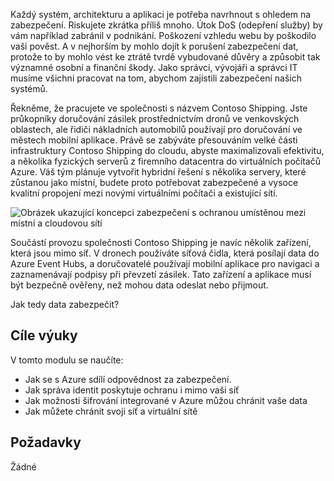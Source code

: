 Každý systém, architekturu a aplikaci je potřeba navrhnout s ohledem na zabezpečení. Riskujete zkrátka příliš mnoho. Útok DoS (odepření služby) by vám například zabránil v podnikání. Poškození vzhledu webu by poškodilo vaši pověst. A v nejhorším by mohlo dojít k porušení zabezpečení dat, protože to by mohlo vést ke ztrátě tvrdě vybudované důvěry a způsobit tak významné osobní a finanční škody. Jako správci, vývojáři a správci IT musíme všichni pracovat na tom, abychom zajistili zabezpečení našich systémů.

Řekněme, že pracujete ve společnosti s názvem Contoso Shipping. Jste průkopníky doručování zásilek prostřednictvím dronů ve venkovských oblastech, ale řidiči nákladních automobilů používají pro doručování ve městech mobilní aplikace. Právě se zabýváte přesouváním velké části infrastruktury Contoso Shipping do cloudu, abyste maximalizovali efektivitu, a několika fyzických serverů z firemního datacentra do virtuálních počítačů Azure. Váš tým plánuje vytvořit hybridní řešení s několika servery, které zůstanou jako místní, budete proto potřebovat zabezpečené a vysoce kvalitní propojení mezi novými virtuálními počítači a existující sítí.

![Obrázek ukazující koncepci zabezpečení s ochranou umístěnou mezi místní a cloudovou sítí](../media/1-heading.png)

Součástí provozu společnosti Contoso Shipping je navíc několik zařízení, která jsou mimo síť. V dronech používáte síťová čidla, která posílají data do Azure Event Hubs, a doručovatelé používají mobilní aplikace pro navigaci a zaznamenávají podpisy při převzetí zásilek. Tato zařízení a aplikace musí být bezpečně ověřeny, než mohou data odeslat nebo přijmout.

Jak tedy data zabezpečit?

## <a name="learning-objectives"></a>Cíle výuky

V tomto modulu se naučíte:

- Jak se s Azure sdílí odpovědnost za zabezpečení.
- Jak správa identit poskytuje ochranu i mimo vaši síť
- Jak možnosti šifrování integrované v Azure můžou chránit vaše data
- Jak můžete chránit svoji síť a virtuální sítě

## <a name="prerequisites"></a>Požadavky  

Žádné